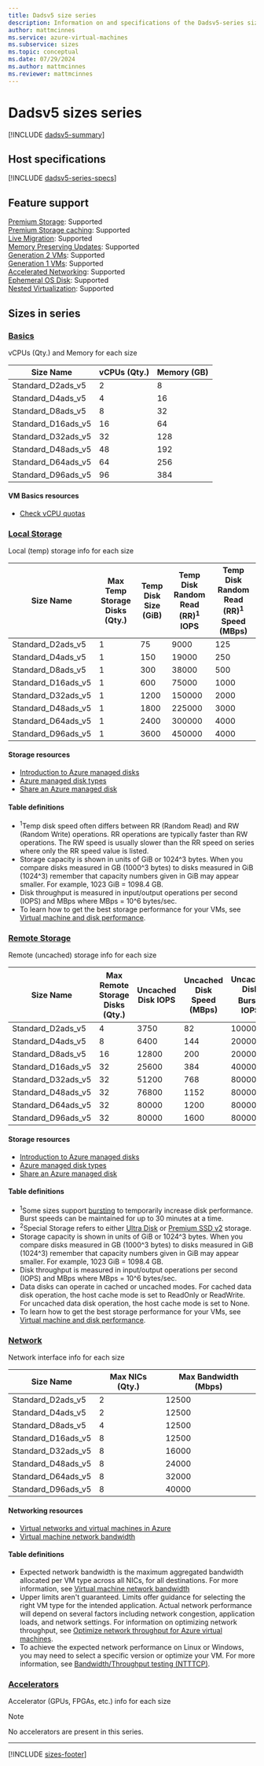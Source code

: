 ```yaml
---
title: Dadsv5 size series
description: Information on and specifications of the Dadsv5-series sizes
author: mattmcinnes
ms.service: azure-virtual-machines
ms.subservice: sizes
ms.topic: conceptual
ms.date: 07/29/2024
ms.author: mattmcinnes
ms.reviewer: mattmcinnes
---
```


# Dadsv5 sizes series

[!INCLUDE [dadsv5-summary](./includes/dadsv5-series-summary.md)]

## Host specifications
[!INCLUDE [dadsv5-series-specs](./includes/dadsv5-series-specs.md)]

## Feature support
[Premium Storage](../../premium-storage-performance.md): Supported <br>[Premium Storage caching](../../premium-storage-performance.md): Supported <br>[Live Migration](../../maintenance-and-updates.md): Supported <br>[Memory Preserving Updates](../../maintenance-and-updates.md): Supported <br>[Generation 2 VMs](../../generation-2.md): Supported <br>[Generation 1 VMs](../../generation-2.md): Supported <br>[Accelerated Networking](/azure/virtual-network/create-vm-accelerated-networking-cli): Supported <br>[Ephemeral OS Disk](../../ephemeral-os-disks.md): Supported <br>[Nested Virtualization](/virtualization/hyper-v-on-windows/user-guide/nested-virtualization): Supported <br>

## Sizes in series

### [Basics](#tab/sizebasic)

vCPUs (Qty.) and Memory for each size

| Size Name | vCPUs (Qty.) | Memory (GB) |
| --- | --- | --- |
| Standard_D2ads_v5 | 2 | 8 |
| Standard_D4ads_v5 | 4 | 16 |
| Standard_D8ads_v5 | 8 | 32 |
| Standard_D16ads_v5 | 16 | 64 |
| Standard_D32ads_v5 | 32 | 128 |
| Standard_D48ads_v5 | 48 | 192 |
| Standard_D64ads_v5 | 64 | 256 |
| Standard_D96ads_v5 | 96 | 384 |

#### VM Basics resources
- [Check vCPU quotas](../../../virtual-machines/quotas.md)

### [Local Storage](#tab/sizestoragelocal)

Local (temp) storage info for each size

| Size Name | Max Temp Storage Disks (Qty.) | Temp Disk Size (GiB) | Temp Disk Random Read (RR)<sup>1</sup> IOPS | Temp Disk Random Read (RR)<sup>1</sup> Speed (MBps) |
| --- | --- | --- | --- | --- |
| Standard_D2ads_v5 | 1 | 75 | 9000 | 125 |
| Standard_D4ads_v5 | 1 | 150 | 19000 | 250 |
| Standard_D8ads_v5 | 1 | 300 | 38000 | 500 |
| Standard_D16ads_v5 | 1 | 600 | 75000 | 1000 |
| Standard_D32ads_v5 | 1 | 1200 | 150000 | 2000 |
| Standard_D48ads_v5 | 1 | 1800 | 225000 | 3000 |
| Standard_D64ads_v5 | 1 | 2400 | 300000 | 4000 |
| Standard_D96ads_v5 | 1 | 3600 | 450000 | 4000 |

#### Storage resources
- [Introduction to Azure managed disks](../../../virtual-machines/managed-disks-overview.md)
- [Azure managed disk types](../../../virtual-machines/disks-types.md)
- [Share an Azure managed disk](../../../virtual-machines/disks-shared.md)

#### Table definitions
- <sup>1</sup>Temp disk speed often differs between RR (Random Read) and RW (Random Write) operations. RR operations are typically faster than RW operations. The RW speed is usually slower than the RR speed on series where only the RR speed value is listed.
- Storage capacity is shown in units of GiB or 1024^3 bytes. When you compare disks measured in GB (1000^3 bytes) to disks measured in GiB (1024^3) remember that capacity numbers given in GiB may appear smaller. For example, 1023 GiB = 1098.4 GB.
- Disk throughput is measured in input/output operations per second (IOPS) and MBps where MBps = 10^6 bytes/sec.
- To learn how to get the best storage performance for your VMs, see [Virtual machine and disk performance](../../../virtual-machines/disks-performance.md).

### [Remote Storage](#tab/sizestorageremote)

Remote (uncached) storage info for each size

| Size Name | Max Remote Storage Disks (Qty.) | Uncached Disk IOPS | Uncached Disk Speed (MBps) | Uncached Disk Burst<sup>1</sup> IOPS | Uncached Disk Burst<sup>1</sup> Speed (MBps) |
| --- | --- | --- | --- | --- | --- |
| Standard_D2ads_v5 | 4 | 3750 | 82 | 10000 | 600 |
| Standard_D4ads_v5 | 8 | 6400 | 144 | 20000 | 600 |
| Standard_D8ads_v5 | 16 | 12800 | 200 | 20000 | 600 |
| Standard_D16ads_v5 | 32 | 25600 | 384 | 40000 | 800 |
| Standard_D32ads_v5 | 32 | 51200 | 768 | 80000 | 1000 |
| Standard_D48ads_v5 | 32 | 76800 | 1152 | 80000 | 2000 |
| Standard_D64ads_v5 | 32 | 80000 | 1200 | 80000 | 2000 |
| Standard_D96ads_v5 | 32 | 80000 | 1600 | 80000 | 2000 |

#### Storage resources
- [Introduction to Azure managed disks](../../../virtual-machines/managed-disks-overview.md)
- [Azure managed disk types](../../../virtual-machines/disks-types.md)
- [Share an Azure managed disk](../../../virtual-machines/disks-shared.md)

#### Table definitions
- <sup>1</sup>Some sizes support [bursting](../../disk-bursting.md) to temporarily increase disk performance. Burst speeds can be maintained for up to 30 minutes at a time.
- <sup>2</sup>Special Storage refers to either [Ultra Disk](../../../virtual-machines/disks-enable-ultra-ssd.md) or [Premium SSD v2](../../../virtual-machines/disks-deploy-premium-v2.md) storage.
- Storage capacity is shown in units of GiB or 1024^3 bytes. When you compare disks measured in GB (1000^3 bytes) to disks measured in GiB (1024^3) remember that capacity numbers given in GiB may appear smaller. For example, 1023 GiB = 1098.4 GB.
- Disk throughput is measured in input/output operations per second (IOPS) and MBps where MBps = 10^6 bytes/sec.
- Data disks can operate in cached or uncached modes. For cached data disk operation, the host cache mode is set to ReadOnly or ReadWrite. For uncached data disk operation, the host cache mode is set to None.
- To learn how to get the best storage performance for your VMs, see [Virtual machine and disk performance](../../../virtual-machines/disks-performance.md).


### [Network](#tab/sizenetwork)

Network interface info for each size

| Size Name | Max NICs (Qty.) | Max Bandwidth (Mbps) |
| --- | --- | --- |
| Standard_D2ads_v5 | 2 | 12500 |
| Standard_D4ads_v5 | 2 | 12500 |
| Standard_D8ads_v5 | 4 | 12500 |
| Standard_D16ads_v5 | 8 | 12500 |
| Standard_D32ads_v5 | 8 | 16000 |
| Standard_D48ads_v5 | 8 | 24000 |
| Standard_D64ads_v5 | 8 | 32000 |
| Standard_D96ads_v5 | 8 | 40000 |

#### Networking resources
- [Virtual networks and virtual machines in Azure](/azure/virtual-network/network-overview)
- [Virtual machine network bandwidth](/azure/virtual-network/virtual-machine-network-throughput)

#### Table definitions
- Expected network bandwidth is the maximum aggregated bandwidth allocated per VM type across all NICs, for all destinations. For more information, see [Virtual machine network bandwidth](/azure/virtual-network/virtual-machine-network-throughput)
- Upper limits aren't guaranteed. Limits offer guidance for selecting the right VM type for the intended application. Actual network performance will depend on several factors including network congestion, application loads, and network settings. For information on optimizing network throughput, see [Optimize network throughput for Azure virtual machines](/azure/virtual-network/virtual-network-optimize-network-bandwidth). 
-  To achieve the expected network performance on Linux or Windows, you may need to select a specific version or optimize your VM. For more information, see [Bandwidth/Throughput testing (NTTTCP)](/azure/virtual-network/virtual-network-bandwidth-testing).

### [Accelerators](#tab/sizeaccelerators)

Accelerator (GPUs, FPGAs, etc.) info for each size

> [!NOTE]
> No accelerators are present in this series.

---

[!INCLUDE [sizes-footer](../includes/sizes-footer.md)]
